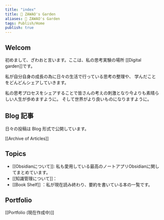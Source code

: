 ```yaml
---
title: "index"
title: 🌱 ZAWAO's Garden
aliases: 🌱 ZAWAO's Garden
tags: Publish/Home
publish: true
---
```

## Welcom

初めまして、ざわおと言います。ここは、私の思考実験の場所 [[Digital garden]]です。

私が自分自身の成長の為に日々の生活で行っている思考の整理や、
学んだことをどんどんシェアしていきます。

私の思考プロセスをシェアすることで皆さんの考えの刺激となり今よりも素晴らしい人生が歩めますように。
そして世界がより良いものになりますように。


## Blog 記事
日々の投稿は Blog 形式で公開しています。

[[Archive of Articles]]


## Topics
- [[Obsidianについて]]: 私も愛用している最高のノートアプリObsidianに関してまとめています。
- [[知識管理について]]：
- [[Book Shelf]] ：私が現在読み終わり、要約を書いている本の一覧です。


## Portfolio
[[Portfolio (現在作成中)]]
